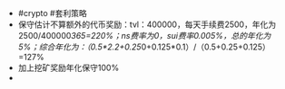 - #crypto #套利策略
- 保守估计不算额外的代币奖励：tvl：400000，每天手续费2500，年化为2500/400000*365=220%；ns费率为0，sui费率0.005%，总的年化为5%；综合年化为：（0.5\*2.2+0.25*0+0.125\*0.1）/（0.5+0.25+0.125）=127%
- 加上挖矿奖励年化保守100%
-